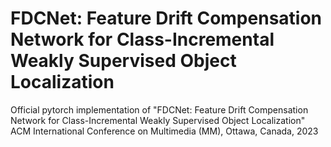 # FDCNet: Feature Drift Compensation Network for Class-Incremental Weakly Supervised Object Localization

Official pytorch implementation of "FDCNet: Feature Drift Compensation Network for Class-Incremental Weakly Supervised Object Localization" \
ACM International Conference on Multimedia (MM), Ottawa, Canada, 2023

